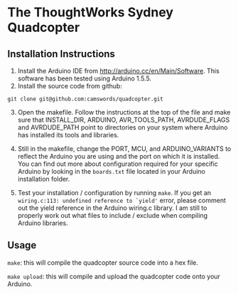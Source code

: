 The ThoughtWorks Sydney Quadcopter
==========


Installation Instructions
------------
1. Install the Arduino IDE from http://arduino.cc/en/Main/Software. This software has been tested using Arduino 1.5.5.
2. Install the source code from github: 
```
git clone git@github.com:camswords/quadcopter.git
```
3. Open the makefile. Follow the instructions at the top of the file and make sure that INSTALL_DIR, ARDUINO, AVR_TOOLS_PATH, AVRDUDE_FLAGS and AVRDUDE_PATH point to directories on your system where Arduino has installed its tools and libraries.

4. Still in the makefile, change the PORT, MCU, and ARDUINO_VARIANTS to reflect the Arduino you are using and the port on which it is installed. You can find out more about configuration required for your specific Arduino by looking in the ```boards.txt``` file located in your Arduino installation folder. 

5. Test your installation / configuration by running ```make```. If you get an ```wiring.c:113: undefined reference to `yield'``` error, please comment out the yield reference in the Arduino wiring.c library. I am still to properly work out what files to include / exclude when compiling Arduino libraries.

Usage
-----------
```make```: this will compile the quadcopter source code into a hex file.

```make upload```: this will compile and upload the quadcopter code onto your Arduino.

